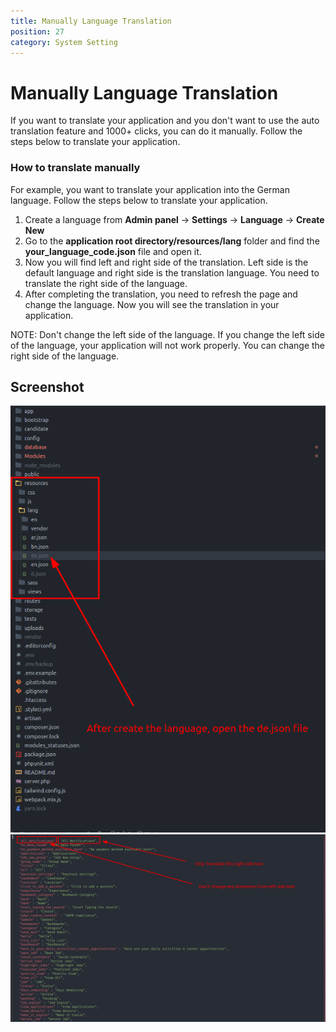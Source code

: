 ```yaml
---
title: Manually Language Translation
position: 27
category: System Setting
---
```


# Manually Language Translation

If you want to translate your application and you don't want to use the auto translation feature and 1000+ clicks, you can do it manually. Follow the steps below to translate your application.

### How to translate manually

For example, you want to translate your application into the German language. Follow the steps below to translate your application.

1. Create a language from **Admin panel** -> **Settings** -> **Language** -> **Create New**
2. Go to the **application root directory/resources/lang** folder and find the **your_language_code.json** file and open it.
3. Now you will find left and right side of the translation. Left side is the default language and right side is the translation language. You need to translate the right side of the language.
4. After completing the translation, you need to refresh the page and change the language. Now you will see the translation in your application.

NOTE: Don't change the left side of the language. If you change the left side of the language, your application will not work properly. You can change the right side of the language.

## Screenshot

![](/public/docs/jobpilot/setting/manually_1.png)
<br>
![](/public/docs/jobpilot/setting/manually_2.png)

